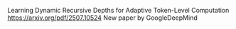 Learning Dynamic Recursive Depths for Adaptive Token-Level Computation
https://arxiv.org/pdf/2507.10524
New paper by GoogleDeepMind
